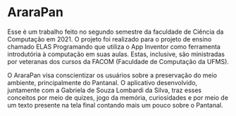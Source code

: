 # AraraPan

Esse é um trabalho feito no segundo semestre da faculdade de Ciência da Computação em 2021. O projeto foi realizado para o projeto de ensino chamado ELAS Programando que utiliza o App Inventor como ferramenta introdutória à computação em suas aulas. Estas, inclusive, são ministradas por veteranas dos cursos da FACOM (Faculdade de Computação da UFMS).

O AraraPan visa conscientizar os usuários sobre a preservação do meio ambiente, principalmente do Pantanal. O aplicativo desenvolvido, juntamente com a Gabriela de Souza Lombardi da Silva, traz esses conceitos por meio de quizes, jogo da memória, curiosidades e por meio de um texto presente na tela final contando mais um pouco sobre o Pantanal.
